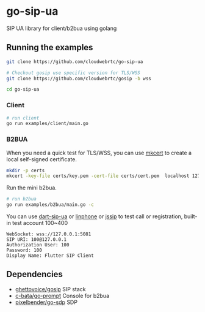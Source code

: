 # go-sip-ua

SIP UA library for client/b2bua using golang

## Running the examples

```bash
git clone https://github.com/cloudwebrtc/go-sip-ua

# Checkout gosip use specific version for TLS/WSS
git clone https://github.com/cloudwebrtc/gosip -b wss

cd go-sip-ua
```

### Client
```bash
# run client
go run examples/client/main.go
```

### B2BUA

When you need a quick test for TLS/WSS, you can use [mkcert](https://github.com/FiloSottile/mkcert) to create a local self-signed certificate.

```bash
mkdir -p certs
mkcert -key-file certs/key.pem -cert-file certs/cert.pem  localhost 127.0.0.1 ::1 example.com
```

Run the mini b2bua.
```bash
# run b2bua
go run examples/b2bua/main.go -c
```

You can use [dart-sip-ua](https://github.com/flutter-webrtc/dart-sip-ua) or [linphone](https://www.linphone.org/) or [jssip](https://tryit.jssip.net/) to test call or registration, built-in test account 100~400
```
WebSocket: wss://127.0.0.1:5081
SIP URI: 100@127.0.0.1
Authorization User: 100
Password: 100
Display Name: Flutter SIP Client
```
## Dependencies

- [ghettovoice/gosip](https://github.com/ghettovoice/gosip) SIP stack
- [c-bata/go-prompt](https://github.com/c-bata/go-prompt) Console for b2bua
- [pixelbender/go-sdp](https://github.com/pixelbender/go-sdp) SDP
